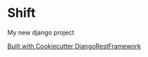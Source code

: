# Shift

My new django project

[Built with Cookiecutter DjangoRestFramework](https://github.com/PC-Nazarka/cookiecutter-django-rest-framework/)
